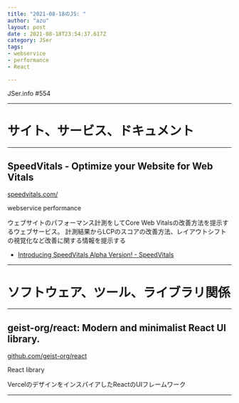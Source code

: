```yaml
---
title: "2021-08-18のJS: "
author: "azu"
layout: post
date : 2021-08-18T23:54:37.617Z
category: JSer
tags:
- webservice
- performance
- React

---
```


JSer.info #554

----

<h1 class="site-genre">サイト、サービス、ドキュメント</h1>

----

## SpeedVitals - Optimize your Website for Web Vitals
[speedvitals.com/](https://speedvitals.com/ "SpeedVitals - Optimize your Website for Web Vitals")
<p class="jser-tags jser-tag-icon"><span class="jser-tag">webservice</span> <span class="jser-tag">performance</span></p>

ウェブサイトのパフォーマンス計測をしてCore Web Vitalsの改善方法を提示するウェブサービス。
計測結果からLCPのスコアの改善方法、レイアウトシフトの視覚化など改善に関する情報を提示する

- [Introducing SpeedVitals Alpha Version! - SpeedVitals](https://blog.speedvitals.com/introducing-speedvitals/#more-20 "Introducing SpeedVitals Alpha Version! - SpeedVitals")

----
<h1 class="site-genre">ソフトウェア、ツール、ライブラリ関係</h1>

----

## geist-org/react: Modern and minimalist React UI library.
[github.com/geist-org/react](https://github.com/geist-org/react "geist-org/react: Modern and minimalist React UI library.")
<p class="jser-tags jser-tag-icon"><span class="jser-tag">React</span> <span class="jser-tag">library</span></p>

VercelのデザインをインスパイアしたReactのUIフレームワーク


----
